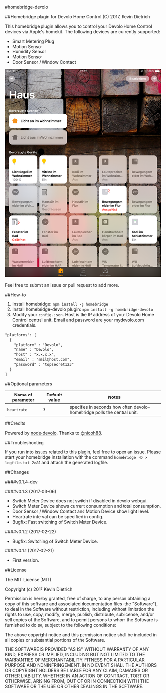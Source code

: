 #homebridge-devolo

##Homebridge plugin for Devolo Home Control
(C) 2017, Kevin Dietrich

This homebridge plugin allows you to control your Devolo Home Control devices via Apple's homekit. The following devices are currently supported:

- Smart Metering Plug
- Motion Sensor
- Humidity Sensor
- Motion Sensor
- Door Sensor / Window Contact

![homekit](homekit.png)

Feel free to submit an issue or pull request to add more.

##How-to

1. Install homebridge: `npm install -g homebridge`
2. Install homebridge-devolo plugin: `npm install -g homebridge-devolo`
3. Modify your `config.json`. Host is the IP address of your Devolo Home Control central unit. Email and password are your mydevolo.com credentials.

```
"platforms": [
  {
    "platform" : "Devolo",
    "name" : "Devolo",
    "host" : "x.x.x.x",
    "email" : "mail@host.com",
    "password" : "topsecret123"
  }
]
```

##Optional parameters

| Name of parameter | Default value | Notes |
|---|---|---|
| `heartrate`  | `3` | specifies in seconds how often devolo-homebridge polls the central unit. |

##Credits

Powered by [node-devolo](https://github.com/kdietrich/node-devolo).
Thanks to [@nicoh88](https://github.com/nicoh88).

##Troubleshooting

If you run into issues related to this plugin, feel free to open an issue. Please start your homebridge installation with the command `homebridge -D > logfile.txt 2>&1` and attach the generated logfile.

##Changes

####v0.1.4-dev

####v0.1.3 (2017-03-06)
- Switch Meter Device does not switch if disabled in devolo webgui.
- Switch Meter Device shows current consumption and total consumption.
- Door Sensor / Window Contact and Motion Device show light level.
- Heartrate interval can be specified in config.
- Bugfix: Fast switching of Switch Meter Device.

####v0.1.2 (2017-02-22)
- Bugfix: Switching of Switch Meter Device.

####v0.1.1 (2017-02-21)
- First version.

##License

The MIT License (MIT)

Copyright (c) 2017 Kevin Dietrich

Permission is hereby granted, free of charge, to any person obtaining a copy
of this software and associated documentation files (the "Software"), to deal
in the Software without restriction, including without limitation the rights
to use, copy, modify, merge, publish, distribute, sublicense, and/or sell
copies of the Software, and to permit persons to whom the Software is
furnished to do so, subject to the following conditions:

The above copyright notice and this permission notice shall be included in all
copies or substantial portions of the Software.

THE SOFTWARE IS PROVIDED "AS IS", WITHOUT WARRANTY OF ANY KIND, EXPRESS OR
IMPLIED, INCLUDING BUT NOT LIMITED TO THE WARRANTIES OF MERCHANTABILITY,
FITNESS FOR A PARTICULAR PURPOSE AND NONINFRINGEMENT. IN NO EVENT SHALL THE
AUTHORS OR COPYRIGHT HOLDERS BE LIABLE FOR ANY CLAIM, DAMAGES OR OTHER
LIABILITY, WHETHER IN AN ACTION OF CONTRACT, TORT OR OTHERWISE, ARISING FROM,
OUT OF OR IN CONNECTION WITH THE SOFTWARE OR THE USE OR OTHER DEALINGS IN THE
SOFTWARE.